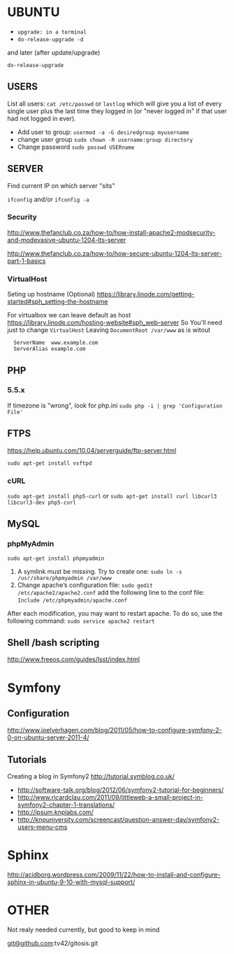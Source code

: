﻿# UBUNTU

+ `upgrade: in a terminal` 
+ `do-release-upgrade -d`

and later (after update/upgrade)

`do-release-upgrade`

## USERS

List all users: `cat /etc/passwd` or `lastlog` which will give you a list of every single user plus the last time they logged in (or "never logged in" if that user had not logged in ever). 

+ Add user to group: `usermod -a -G desiredgroup myusername`
+ change user group `sudo chown -R username:group directory`
+ Change password `sudo passwd USERname`

## SERVER

Find current IP on which server "sits"

`ifconfig` and/or `ifconfig -a`

### Security

http://www.thefanclub.co.za/how-to/how-install-apache2-modsecurity-and-modevasive-ubuntu-1204-lts-server

http://www.thefanclub.co.za/how-to/how-secure-ubuntu-1204-lts-server-part-1-basics

### VirtualHost

Seting up hostname (Optional) https://library.linode.com/getting-started#sph_setting-the-hostname

For virtualbox we can leave default as host https://library.linode.com/hosting-website#sph_web-server So You'll need just to change `VirtualHost` Leaving `DocumentRoot /var/www` as is witout 
```
  ServerName  www.example.com
  ServerAlias example.com
```

## PHP

### 5.5.x

If timezone is "wrong", look for php.ini `sudo php -i | grep 'Configuration File'`

## FTPS

https://help.ubuntu.com/10.04/serverguide/ftp-server.html

`sudo apt-get install vsftpd`

### cURL

`sudo apt-get install php5-curl` or `sudo apt-get install curl libcurl3 libcurl3-dev php5-curl`

## MySQL

### phpMyAdmin

`sudo apt-get install phpmyadmin`

1. A symlink must be missing. Try to create one: `sudo ln -s /usr/share/phpmyadmin /var/www`
2. Change apache’s configuration file: `sudo gedit /etc/apache2/apache2.conf` add the following line to the conf file: `Include /etc/phpmyadmin/apache.conf`

After each modification, you may want to restart apache. To do so, use the following command: `sudo service apache2 restart`

## Shell /bash scripting

http://www.freeos.com/guides/lsst/index.html

# Symfony

## Configuration

http://www.joelverhagen.com/blog/2011/05/how-to-configure-symfony-2-0-on-ubuntu-server-2011-4/ 

## Tutorials

Creating a blog in Symfony2 http://tutorial.symblog.co.uk/ 

+ http://software-talk.org/blog/2012/06/symfony2-tutorial-for-beginners/ 
+ http://www.ricardclau.com/2011/09/littleweb-a-small-project-in-symfony2-chapter-1-translations/ 
+ http://ipsum.knplabs.com/ 
+ http://knpuniversity.com/screencast/question-answer-day/symfony2-users-menu-cms 

# Sphinx

http://acidborg.wordpress.com/2009/11/22/how-to-install-and-configure-sphinx-in-ubuntu-9-10-with-mysql-support/  

# OTHER

Not realy needed currently, but good to keep in mind

git@github.com:tv42/gitosis.git
